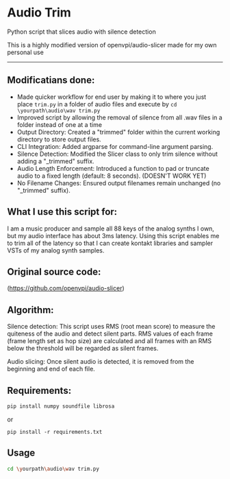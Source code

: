 # Audio Trim

Python script that slices audio with silence detection


This is a highly modified version of openvpi/audio-slicer made for my own personal use

---

## Modificatians done:

- Made quicker workflow for end user by making it to where you just place ```trim.py```  in a folder of audio files and execute by ``` cd \yourpath\audio\wav trim.py ```
- Improved script by allowing the removal of silence from all .wav files in a folder instead of one at a time
-  Output Directory: Created a "trimmed" folder within the current working directory to store output files.
- CLI Integration: Added argparse for command-line argument parsing.
- Silence Detection: Modified the Slicer class to only trim silence without adding a "_trimmed" suffix.
- Audio Length Enforcement: Introduced a function to pad or truncate audio to a fixed length (default: 8 seconds). (DOESN'T WORK YET)
- No Filename Changes: Ensured output filenames remain unchanged (no "_trimmed" suffix).

## What I use this script for:
I am a music producer and sample all 88 keys of the analog synths I own, but my audio interface has about 3ms latency. Using this script enables me to trim all of the latency so that I can create kontakt libraries and sampler VSTs of my analog synth samples.

## Original source code:
(https://github.com/openvpi/audio-slicer)

## Algorithm:
Silence detection:
This script uses RMS (root mean score) to measure the quiteness of the audio and detect silent parts. RMS values of each frame (frame length set as hop size) are calculated and all frames with an RMS below the threshold will be regarded as silent frames.

Audio slicing: 
Once silent audio is detected, it is removed from the beginning and end of each file.

## Requirements:

```bash
pip install numpy soundfile librosa
```

or

```shell
pip install -r requirements.txt
```
## Usage

```bash
cd \yourpath\audio\wav trim.py
```

